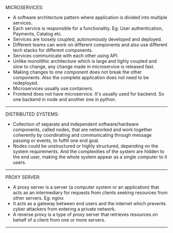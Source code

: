 MICROSERVICES:

- A software architecture pattern where application is divided into multiple services.
- Each service is responsible for a functionality. Eg: User authentication, Payments, Catalog etc.
- Services are loosely coupled, autonomously developed and deployed.
- Different teams can work on different components and also use different tech stacks for different components.
- Services communicate with each other using API.
- Unlike monolithic architecture which is large and tighly coupled and slow to change, any change made in microservice is released fast.
- Making changes to one component does not break the other components. Also the complete application does not need to be redeployed.
- Microservices usually use containers.
- Frontend does not have microservice. It's usually used for backend. So one backend in node and another one in python.

---

DISTRIBUTED SYSTEMS:

- Collection of separate and independent software/hardware components, called nodes, that are networked and work together coherently by coordinating and communicating through message passing or events, to fulfill one end goal.
- Nodes could be unstructured or highly structured, depending on the system requirements. And the complexities of the system are hidden to the end user, making the whole system appear as a single computer to it users.

---

PROXY SERVER:

- A proxy server is a server (a computer system or an application) that acts as an intermediary for requests from clients seeking resources from other servers. Eg: nginx
- It acts as a gateway between end users and the internet which prevents cyber attackers from entering a private network.
- A reverse proxy is a type of proxy server that retrieves resources on behalf of a client from one or more servers.

---
